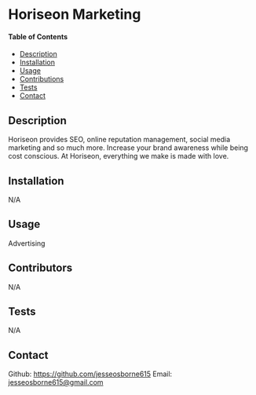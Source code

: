 # Horiseon Marketing 

   #### Table of Contents

  * [Description](#description)
  * [Installation](#installation)
  * [Usage](#usage)
  * [Contributions](#contributors)
  * [Tests](#tests)
  * [Contact](#contatct)

  ## Description
  Horiseon provides SEO, online reputation management, social media marketing and so much more. Increase your brand awareness while being cost conscious. At Horiseon, everything we make is made with love.

  ## Installation
  N/A

  ## Usage
  Advertising

  ## Contributors
  N/A

  ## Tests
  N/A

   ## Contact
  Github: https://github.com/jesseosborne615
  Email: jesseosborne615@gmail.com
